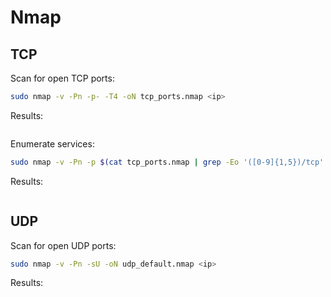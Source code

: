 # Nmap

## TCP

Scan for open TCP ports:
```bash
sudo nmap -v -Pn -p- -T4 -oN tcp_ports.nmap <ip>
```
Results:
```bash

```

Enumerate services:
```bash
sudo nmap -v -Pn -p $(cat tcp_ports.nmap | grep -Eo '([0-9]{1,5})/tcp' | awk -F '/' '{print $1}' | paste -sd ',') -sV -sC -oA tcp_services <ip>
```
Results:
```bash

```

## UDP

Scan for open UDP ports:
```bash
sudo nmap -v -Pn -sU -oN udp_default.nmap <ip>
```
Results:
```bash

```
